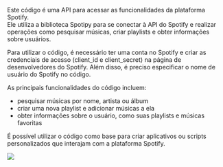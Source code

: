 Este código é uma API para acessar as funcionalidades da plataforma Spotify.        
Ele utiliza a biblioteca Spotipy para se conectar à API do Spotify e realizar operações como pesquisar músicas, criar playlists e obter informações sobre usuários.


Para utilizar o código, é necessário ter uma conta no Spotify e criar as credenciais de acesso (client_id e client_secret) na página de desenvolvedores do Spotify. Além disso, é preciso especificar o nome de usuário do Spotify no código.
 
 
 
 As principais funcionalidades do código incluem:
 - pesquisar músicas por nome, artista ou álbum
- criar uma nova playlist e adicionar músicas a ela
 - obter informações sobre o usuário, como suas playlists e músicas favoritas
 
 
 É possível utilizar o código como base para criar aplicativos ou scripts personalizados que interajam com a plataforma Spotify.
 
 
 
 
 
 
 
![](https://img.shields.io/badge/python-%2314354C.svg?style=for-the-badge&logo=python&logoColor=")
 









